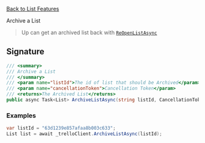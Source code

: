 [Back to List Features](TrelloClient#list-features)

Archive a List

> Up can get an archived list back with [`ReOpenListAsync`](ReOpenListAsync)

## Signature
```cs
/// <summary>
/// Archive a List
/// </summary>
/// <param name="listId">The id of list that should be Archived</param>
/// <param name="cancellationToken">Cancellation Token</param>
/// <returns>The Archived List</returns>
public async Task<List> ArchiveListAsync(string listId, CancellationToken cancellationToken = default) {...}
```
### Examples

```cs
var listId = "63d1239e857afaa8b003c633";
List list = await _trelloClient.ArchiveListAsync(listId);
```
